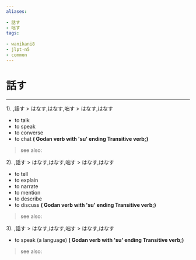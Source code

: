 ```yaml
---
aliases:
    
- 話す
- 咄す
tags:
    
- wanikani8
- jlpt-n5
- common
---
```


# 話す
---
1).
,話す > はなす,はなす,咄す > はなす,はなす

- to talk
- to speak
- to converse
- to chat
**( Godan verb with 'su' ending Transitive verb;)**
> see also: 
            
2).
,話す > はなす,はなす,咄す > はなす,はなす

- to tell
- to explain
- to narrate
- to mention
- to describe
- to discuss
**( Godan verb with 'su' ending Transitive verb;)**
> see also: 
            
3).
,話す > はなす,はなす,咄す > はなす,はなす

- to speak (a language)
**( Godan verb with 'su' ending Transitive verb;)**
> see also: 
            